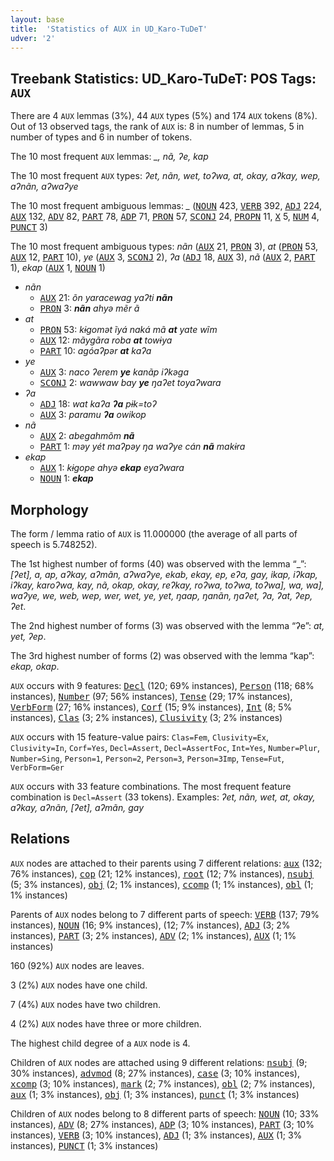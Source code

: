 ```yaml
---
layout: base
title:  'Statistics of AUX in UD_Karo-TuDeT'
udver: '2'
---
```


## Treebank Statistics: UD_Karo-TuDeT: POS Tags: `AUX`

There are 4 `AUX` lemmas (3%), 44 `AUX` types (5%) and 174 `AUX` tokens (8%).
Out of 13 observed tags, the rank of `AUX` is: 8 in number of lemmas, 5 in number of types and 6 in number of tokens.

The 10 most frequent `AUX` lemmas: <em>_, nã, ʔe, kap</em>

The 10 most frequent `AUX` types:  <em>ʔet, nãn, wet, toʔwa, at, okay, aʔkay, wep, aʔnãn, aʔwaʔye</em>

The 10 most frequent ambiguous lemmas: <em>_</em> (<tt><a href="arr_tudet-pos-NOUN.html">NOUN</a></tt> 423, <tt><a href="arr_tudet-pos-VERB.html">VERB</a></tt> 392, <tt><a href="arr_tudet-pos-ADJ.html">ADJ</a></tt> 224, <tt><a href="arr_tudet-pos-AUX.html">AUX</a></tt> 132, <tt><a href="arr_tudet-pos-ADV.html">ADV</a></tt> 82, <tt><a href="arr_tudet-pos-PART.html">PART</a></tt> 78, <tt><a href="arr_tudet-pos-ADP.html">ADP</a></tt> 71, <tt><a href="arr_tudet-pos-PRON.html">PRON</a></tt> 57, <tt><a href="arr_tudet-pos-SCONJ.html">SCONJ</a></tt> 24, <tt><a href="arr_tudet-pos-PROPN.html">PROPN</a></tt> 11, <tt><a href="arr_tudet-pos-X.html">X</a></tt> 5, <tt><a href="arr_tudet-pos-NUM.html">NUM</a></tt> 4, <tt><a href="arr_tudet-pos-PUNCT.html">PUNCT</a></tt> 3)

The 10 most frequent ambiguous types:  <em>nãn</em> (<tt><a href="arr_tudet-pos-AUX.html">AUX</a></tt> 21, <tt><a href="arr_tudet-pos-PRON.html">PRON</a></tt> 3), <em>at</em> (<tt><a href="arr_tudet-pos-PRON.html">PRON</a></tt> 53, <tt><a href="arr_tudet-pos-AUX.html">AUX</a></tt> 12, <tt><a href="arr_tudet-pos-PART.html">PART</a></tt> 10), <em>ye</em> (<tt><a href="arr_tudet-pos-AUX.html">AUX</a></tt> 3, <tt><a href="arr_tudet-pos-SCONJ.html">SCONJ</a></tt> 2), <em>ʔa</em> (<tt><a href="arr_tudet-pos-ADJ.html">ADJ</a></tt> 18, <tt><a href="arr_tudet-pos-AUX.html">AUX</a></tt> 3), <em>nã</em> (<tt><a href="arr_tudet-pos-AUX.html">AUX</a></tt> 2, <tt><a href="arr_tudet-pos-PART.html">PART</a></tt> 1), <em>ekap</em> (<tt><a href="arr_tudet-pos-AUX.html">AUX</a></tt> 1, <tt><a href="arr_tudet-pos-NOUN.html">NOUN</a></tt> 1)


* <em>nãn</em>
  * <tt><a href="arr_tudet-pos-AUX.html">AUX</a></tt> 21: <em>õn yaracewag yaʔti <b>nãn</b></em>
  * <tt><a href="arr_tudet-pos-PRON.html">PRON</a></tt> 3: <em><b>nãn</b> ahyə mẽr ã</em>
* <em>at</em>
  * <tt><a href="arr_tudet-pos-PRON.html">PRON</a></tt> 53: <em>kɨgomət ĩyá naká mã <b>at</b> yate wĩm</em>
  * <tt><a href="arr_tudet-pos-AUX.html">AUX</a></tt> 12: <em>mãygãra roba <b>at</b> towɨya</em>
  * <tt><a href="arr_tudet-pos-PART.html">PART</a></tt> 10: <em>agóaʔpər <b>at</b> kaʔa</em>
* <em>ye</em>
  * <tt><a href="arr_tudet-pos-AUX.html">AUX</a></tt> 3: <em>naco ʔerem <b>ye</b> kanãp iʔkəga</em>
  * <tt><a href="arr_tudet-pos-SCONJ.html">SCONJ</a></tt> 2: <em>wawwaw bay <b>ye</b> ŋaʔet toyaʔwara</em>
* <em>ʔa</em>
  * <tt><a href="arr_tudet-pos-ADJ.html">ADJ</a></tt> 18: <em>wat kaʔa <b>ʔa</b> pɨk=toʔ</em>
  * <tt><a href="arr_tudet-pos-AUX.html">AUX</a></tt> 3: <em>paramu <b>ʔa</b> owikop</em>
* <em>nã</em>
  * <tt><a href="arr_tudet-pos-AUX.html">AUX</a></tt> 2: <em>abegahmõm <b>nã</b></em>
  * <tt><a href="arr_tudet-pos-PART.html">PART</a></tt> 1: <em>məy yét maʔpəy ŋa waʔye cán <b>nã</b> makɨra</em>
* <em>ekap</em>
  * <tt><a href="arr_tudet-pos-AUX.html">AUX</a></tt> 1: <em>kɨgope ahyə <b>ekap</b> eyaʔwara</em>
  * <tt><a href="arr_tudet-pos-NOUN.html">NOUN</a></tt> 1: <em><b>ekap</b></em>

## Morphology

The form / lemma ratio of `AUX` is 11.000000 (the average of all parts of speech is 5.748252).

The 1st highest number of forms (40) was observed with the lemma “_”: <em>[ʔet], a, ap, aʔkay, aʔmãn, aʔwaʔye, ekab, ekay, ep, eʔa, gay, ikap, iʔkap, iʔkay, karoʔwa, kay, nã, okap, okay, reʔkay, roʔwa, toʔwa, toʔwa], wa, wa], waʔye, we, web, wep, wer, wet, ye, yet, ŋaap, ŋanãn, ŋaʔet, ʔa, ʔat, ʔep, ʔet</em>.

The 2nd highest number of forms (3) was observed with the lemma “ʔe”: <em>at, yet, ʔep</em>.

The 3rd highest number of forms (2) was observed with the lemma “kap”: <em>ekap, okap</em>.

`AUX` occurs with 9 features: <tt><a href="arr_tudet-feat-Decl.html">Decl</a></tt> (120; 69% instances), <tt><a href="arr_tudet-feat-Person.html">Person</a></tt> (118; 68% instances), <tt><a href="arr_tudet-feat-Number.html">Number</a></tt> (97; 56% instances), <tt><a href="arr_tudet-feat-Tense.html">Tense</a></tt> (29; 17% instances), <tt><a href="arr_tudet-feat-VerbForm.html">VerbForm</a></tt> (27; 16% instances), <tt><a href="arr_tudet-feat-Corf.html">Corf</a></tt> (15; 9% instances), <tt><a href="arr_tudet-feat-Int.html">Int</a></tt> (8; 5% instances), <tt><a href="arr_tudet-feat-Clas.html">Clas</a></tt> (3; 2% instances), <tt><a href="arr_tudet-feat-Clusivity.html">Clusivity</a></tt> (3; 2% instances)

`AUX` occurs with 15 feature-value pairs: `Clas=Fem`, `Clusivity=Ex`, `Clusivity=In`, `Corf=Yes`, `Decl=Assert`, `Decl=AssertFoc`, `Int=Yes`, `Number=Plur`, `Number=Sing`, `Person=1`, `Person=2`, `Person=3`, `Person=3Imp`, `Tense=Fut`, `VerbForm=Ger`

`AUX` occurs with 33 feature combinations.
The most frequent feature combination is `Decl=Assert` (33 tokens).
Examples: <em>ʔet, nãn, wet, at, okay, aʔkay, aʔnãn, [ʔet], aʔmãn, gay</em>


## Relations

`AUX` nodes are attached to their parents using 7 different relations: <tt><a href="arr_tudet-dep-aux.html">aux</a></tt> (132; 76% instances), <tt><a href="arr_tudet-dep-cop.html">cop</a></tt> (21; 12% instances), <tt><a href="arr_tudet-dep-root.html">root</a></tt> (12; 7% instances), <tt><a href="arr_tudet-dep-nsubj.html">nsubj</a></tt> (5; 3% instances), <tt><a href="arr_tudet-dep-obj.html">obj</a></tt> (2; 1% instances), <tt><a href="arr_tudet-dep-ccomp.html">ccomp</a></tt> (1; 1% instances), <tt><a href="arr_tudet-dep-obl.html">obl</a></tt> (1; 1% instances)

Parents of `AUX` nodes belong to 7 different parts of speech: <tt><a href="arr_tudet-pos-VERB.html">VERB</a></tt> (137; 79% instances), <tt><a href="arr_tudet-pos-NOUN.html">NOUN</a></tt> (16; 9% instances),  (12; 7% instances), <tt><a href="arr_tudet-pos-ADJ.html">ADJ</a></tt> (3; 2% instances), <tt><a href="arr_tudet-pos-PART.html">PART</a></tt> (3; 2% instances), <tt><a href="arr_tudet-pos-ADV.html">ADV</a></tt> (2; 1% instances), <tt><a href="arr_tudet-pos-AUX.html">AUX</a></tt> (1; 1% instances)

160 (92%) `AUX` nodes are leaves.

3 (2%) `AUX` nodes have one child.

7 (4%) `AUX` nodes have two children.

4 (2%) `AUX` nodes have three or more children.

The highest child degree of a `AUX` node is 4.

Children of `AUX` nodes are attached using 9 different relations: <tt><a href="arr_tudet-dep-nsubj.html">nsubj</a></tt> (9; 30% instances), <tt><a href="arr_tudet-dep-advmod.html">advmod</a></tt> (8; 27% instances), <tt><a href="arr_tudet-dep-case.html">case</a></tt> (3; 10% instances), <tt><a href="arr_tudet-dep-xcomp.html">xcomp</a></tt> (3; 10% instances), <tt><a href="arr_tudet-dep-mark.html">mark</a></tt> (2; 7% instances), <tt><a href="arr_tudet-dep-obl.html">obl</a></tt> (2; 7% instances), <tt><a href="arr_tudet-dep-aux.html">aux</a></tt> (1; 3% instances), <tt><a href="arr_tudet-dep-obj.html">obj</a></tt> (1; 3% instances), <tt><a href="arr_tudet-dep-punct.html">punct</a></tt> (1; 3% instances)

Children of `AUX` nodes belong to 8 different parts of speech: <tt><a href="arr_tudet-pos-NOUN.html">NOUN</a></tt> (10; 33% instances), <tt><a href="arr_tudet-pos-ADV.html">ADV</a></tt> (8; 27% instances), <tt><a href="arr_tudet-pos-ADP.html">ADP</a></tt> (3; 10% instances), <tt><a href="arr_tudet-pos-PART.html">PART</a></tt> (3; 10% instances), <tt><a href="arr_tudet-pos-VERB.html">VERB</a></tt> (3; 10% instances), <tt><a href="arr_tudet-pos-ADJ.html">ADJ</a></tt> (1; 3% instances), <tt><a href="arr_tudet-pos-AUX.html">AUX</a></tt> (1; 3% instances), <tt><a href="arr_tudet-pos-PUNCT.html">PUNCT</a></tt> (1; 3% instances)

